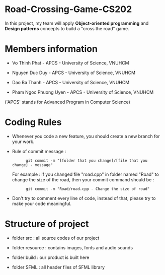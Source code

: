# Road-Crossing-Game-CS202
In this project, my team will apply **Object-oriented programming** and **Design patterns** concepts to build a "cross the road" game.

# Members information

- Vo Thinh Phat - APCS - University of Science, VNUHCM

- Nguyen Duc Duy - APCS - University of Science, VNUHCM

- Dao Ba Thanh - APCS - University of Science, VNUHCM

- Pham Ngoc Phuong Uyen - APCS - University of Science, VNUHCM

('APCS' stands for Advanced Program in Computer Science)

# Coding Rules
- Whenever you code a new feature, you should create a new branch for your work.

- Rule of commit message : 

            git commit -m "[folder that you change]/[file that you change] - message"

    For example :
        if you changed file "road.cpp" in folder named "Road" to change the size of the road, then your commit command should be :

            git commit -m "Road/road.cpp - Change the size of road"
        
- Don't try to comment every line of code, instead of that, please try to make your code meaningful.

# Structure of project
- folder src : all source codes of our project

- folder resource : contains images, fonts and audio sounds

- folder build : our product is built here

- folder SFML : all header files of SFML library
